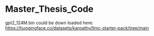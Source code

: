 # Master_Thesis_Code

gpt2_124M.bin could be down loaded here: https://huggingface.co/datasets/karpathy/llmc-starter-pack/tree/main
